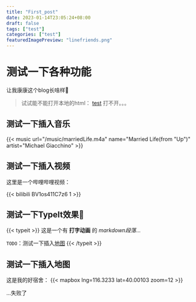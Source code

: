 ```yaml
---
title: "First_post"
date: 2023-01-14T23:05:24+08:00
draft: false
tags: ["test"]
categories: ["test"]
featuredImagePreview: "linefriends.png"
---
```


# 测试一下各种功能

让我康康这个blog长啥样🫤

> 试试能不能打开本地的html：
> [test](../haha/newYear.html)
> 打不开。。。

## 测试一下插入音乐

{{< music url="/music/marriedLife.m4a" name="Married Life(from \"Up\")" artist="Michael Giacchino" >}}

## 测试一下插入视频

这里是一个哔哩哔哩视频：

{{< bilibili BV1os411C7z6 1 >}}

## 测试一下TypeIt效果🤩

{{< typeit >}}
这是一个有 **打字动画** 的 *markdown段落*...

`TODO`：测试一下插入[地图](https://hugoloveit.com/zh-cn/theme-documentation-mapbox-shortcode/)
{{< /typeit >}}

## 测试一下插入地图

这是我的好宿舍：
{{< mapbox lng=116.3233 lat=40.00103 zoom=12 >}}

...失败了
